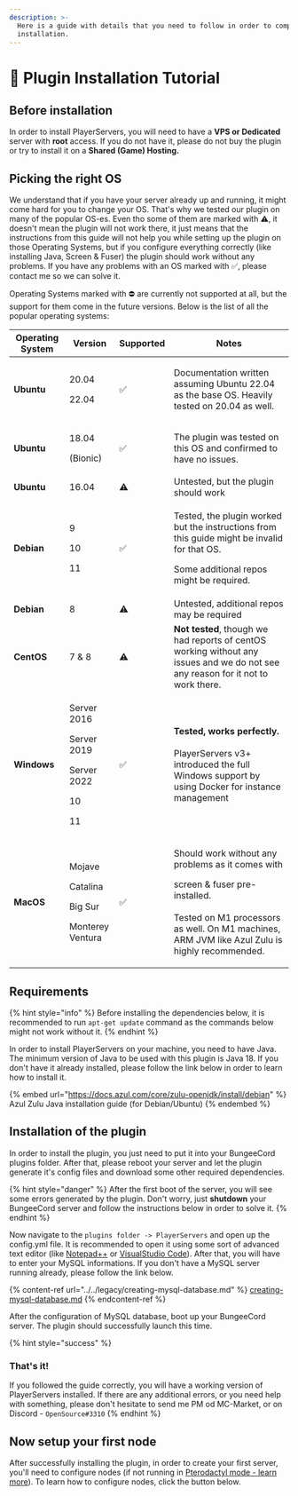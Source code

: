```yaml
---
description: >-
  Here is a guide with details that you need to follow in order to complete the
  installation.
---
```


# 🚀 Plugin Installation Tutorial

## Before installation

In order to install PlayerServers, you will need to have a **VPS or Dedicated** server with **root** access. If you do not have it, please do not buy the plugin or try to install it on a **Shared (Game) Hosting.**

## Picking the right OS

We understand that if you have your server already up and running, it might come hard for you to change your OS. That's why we tested our plugin on many of the popular OS-es. Even tho some of them are marked with ⚠️, it doesn't mean the plugin will not work there, it just means that the instructions from this guide will not help you while setting up the plugin on those Operating Systems, but if you configure everything correctly (like installing Java, Screen & Fuser) the plugin should work without any problems. If you have any problems with an OS marked with ✅, please contact me so we can solve it.

Operating Systems marked with ⛔️ are currently not supported at all, but the support for them come in the future versions. Below is the list of all the popular operating systems:

| **Operating System** | Version                                                                  | Supported | Notes                                                                                                                                                                                                    |
| -------------------- | ------------------------------------------------------------------------ | --------- | -------------------------------------------------------------------------------------------------------------------------------------------------------------------------------------------------------- |
| **Ubuntu**           | <p>20.04</p><p>22.04</p>                                                 | ✅         | <p>Documentation written assuming Ubuntu 22.04<br>as the base OS. Heavily tested on 20.04 as well.</p>                                                                                                   |
| **Ubuntu**           | <p>18.04</p><p>(Bionic)</p>                                              | ✅         | The plugin was tested on this OS and confirmed to have no issues.                                                                                                                                        |
| **Ubuntu**           | 16.04                                                                    | ⚠️        | Untested, but the plugin should work                                                                                                                                                                     |
| **Debian**           | <p>9</p><p>10</p><p>11</p>                                               | ✅         | <p>Tested, the plugin worked but the instructions from this guide might be invalid for that OS.</p><p></p><p>Some additional repos might be required.</p>                                                |
| **Debian**           | 8                                                                        | ⚠️        | Untested, additional repos may be required                                                                                                                                                               |
| **CentOS**           | 7 & 8                                                                    | ⚠️        | **Not tested**, though we had reports of centOS working without any issues and we do not see any reason for it not to work there.                                                                        |
| **Windows**          | <p>Server 2016</p><p>Server 2019</p><p>Server 2022</p><p>10</p><p>11</p> | ✅         | <p><strong>Tested, works perfectly.</strong><br><strong></strong><br><strong></strong>PlayerServers v3+ introduced the full Windows support by using Docker for instance management</p>                  |
| **MacOS**            | <p>Mojave</p><p>Catalina</p><p>Big Sur</p><p>Monterey<br>Ventura</p>     | ✅         | <p>Should work without any problems as it comes with</p><p>screen &#x26; fuser pre-installed. <br><br>Tested on M1 processors as well. On M1 machines, ARM JVM like Azul Zulu is highly recommended.</p> |

## Requirements

{% hint style="info" %}
Before installing the dependencies below, it is recommended to run `apt-get update` command as the commands below might not work without it.
{% endhint %}

In order to install PlayerServers on your machine, you need to have Java. The minimum version of Java to be used with this plugin is Java 18. If you don't have it already installed, please follow the link below in order to learn how to install it.

{% embed url="https://docs.azul.com/core/zulu-openjdk/install/debian" %}
Azul Zulu Java installation guide (for Debian/Ubuntu)
{% endembed %}

## Installation of the plugin

In order to install the plugin, you just need to put it into your BungeeCord plugins folder. After that, please reboot your server and let the plugin generate it's config files and download some other required dependencies.

{% hint style="danger" %}
After the first boot of the server, you will see some errors generated by the plugin. Don't worry, just **shutdown** your BungeeCord server and follow the instructions below in order to solve it.
{% endhint %}

Now navigate to the `plugins folder -> PlayerServers` and open up the config.yml file. It is recommended to open it using some sort of advanced text editor (like [Notepad++](https://notepad-plus-plus.org) or [VisualStudio Code](https://code.visualstudio.com)). After that, you will have to enter your MySQL informations. If you don't have a MySQL server running already, please follow the link below.

{% content-ref url="../../legacy/creating-mysql-database.md" %}
[creating-mysql-database.md](../../legacy/creating-mysql-database.md)
{% endcontent-ref %}

After the configuration of MySQL database, boot up your BungeeCord server. The plugin should successfully launch this time.

{% hint style="success" %}
### That's it!

If you followed the guide correctly, you will have a working version of PlayerServers installed. If there are any additional errors, or you need help with something, please don't hesitate to send me PM od MC-Market, or on Discord - `OpenSource#3310`
{% endhint %}

## Now setup your first node

After successfully installing the plugin, in order to create your first server, you'll need to configure nodes (if not running in [Pterodactyl mode - learn more](pterodactyl-configuration.md)). To learn how to configure nodes, click the button below.
